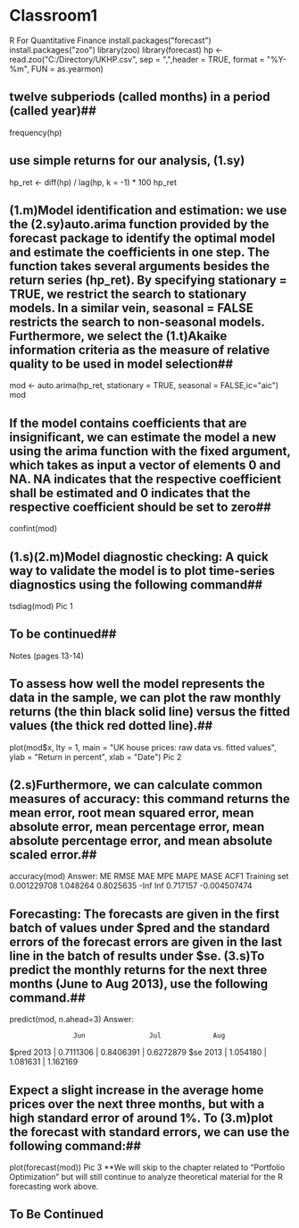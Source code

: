 # Classroom1
R For Quantitative Finance
install.packages("forecast")
install.packages("zoo")
library(zoo)
library(forecast)
hp <- read.zoo("C:/Directory/UKHP.csv", sep = ",",header = TRUE, format = "%Y-%m", FUN = as.yearmon)
## twelve subperiods (called months) in a period (called year)##
frequency(hp)
## use simple returns for our analysis, (1.sy) ##
hp_ret <- diff(hp) / lag(hp, k = -1) * 100
hp_ret
## (1.m)Model identification and estimation: we use the (2.sy)auto.arima function provided by the forecast package to identify the optimal model and estimate the coefficients in one step. The function takes several arguments besides the return series (hp_ret). By specifying stationary = TRUE, we restrict the search to stationary models. In a similar vein, seasonal = FALSE restricts the search to non-seasonal models. Furthermore, we select the (1.t)Akaike information criteria as the measure of relative quality to be used in model selection##
mod <- auto.arima(hp_ret, stationary = TRUE, seasonal = FALSE,ic="aic")
mod

## If the model contains coefficients that are insignificant, we can estimate the model a new using the arima function with the fixed argument, which takes as input a vector of elements 0 and NA. NA indicates that the respective coefficient shall be estimated and 0 indicates that the respective coefficient should be set to zero##
confint(mod)
## (1.s)(2.m)Model diagnostic checking: A quick way to validate the model is to plot time-series diagnostics using the following command##
tsdiag(mod)
Pic 1
## To be continued##
Notes (pages 13-14)
## To assess how well the model represents the data in the sample, we can plot the raw monthly returns (the thin black solid line) versus the fitted values (the thick red dotted line).##
plot(mod$x, lty = 1, main = "UK house prices: raw data vs. fitted values", ylab = "Return in percent", xlab = "Date")
Pic 2
## (2.s)Furthermore, we can calculate common measures of accuracy: this command returns the mean error, root mean squared error, mean absolute error, mean percentage error, mean absolute percentage error, and mean absolute scaled error.##
accuracy(mod)
Answer:
                                        ME     RMSE       MAE          MPE     MAPE     MASE              ACF1
Training set 0.001229708 1.048264 0.8025635   -Inf          Inf     0.717157         -0.004507474
## Forecasting: The forecasts are given in the first batch of values under $pred and the standard errors of the forecast errors are given in the last line in the batch of results under $se. (3.s)To predict the monthly returns for the next three months (June to Aug 2013), use the following command.##
predict(mod, n.ahead=3) 
Answer:

                    Jun                Jul             Aug
$pred
2013 | 0.7111306 | 0.8406391 | 0.6272879
$se
2013 | 1.054180 | 1.081631      | 1.162169
## Expect a slight increase in the average home prices over the next three months, but with a high standard error of around 1%. To (3.m)plot the forecast with standard errors, we can use the following command:##
plot(forecast(mod))
Pic 3
**We will skip to the chapter related to “Portfolio Optimization” but will still continue to analyze theoretical material for the R forecasting work above.
## To Be Continued ##   
